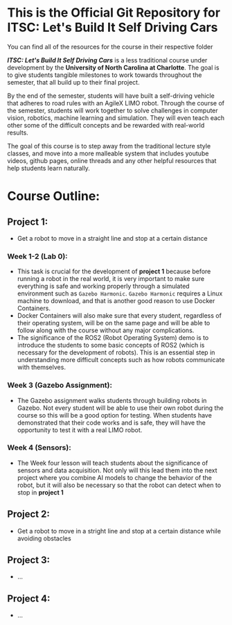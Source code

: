 # This is the Official Git Repository for ITSC: Let's Build It Self Driving Cars

You can find all of the resources for the course in their respective folder


***ITSC: Let's Build It Self Driving Cars*** is a less traditional course under development by the **University of North Carolina at Charlotte**. The goal is to give students tangible milestones to work towards throughout the semester, that all build up to their final project. 

By the end of the semester, students will have built a self-driving vehicle that adheres to road rules with an AgileX LIMO robot. Through the course of the semester, students will work together to solve challenges in computer vision, robotics, machine learning and simulation. They will even teach each other some of the difficult concepts and be rewarded with real-world results. 

The goal of this course is to step away from the traditional lecture style classes, and move into a more malleable system that includes youtube videos, github pages, online threads and any other helpful resources that help students learn naturally. 



# Course Outline:

## Project 1:
- Get a robot to move in a straight line and stop at a certain distance
### Week 1-2 (Lab 0):
- This task is crucial for the development of **project 1** because before running a robot in the real world, it is very important to make sure everything is safe and working properly through a simulated environment such as `Gazebo Harmonic`. `Gazebo Harmonic` requires a Linux machine to download, and that is another good reason to use Docker Containers. 
- Docker Containers will also make sure that every student, regardless of their operating system, will be on the same page and will be able to follow along with the course without any major complications. 
- The significance of the ROS2 (Robot Operating System) demo is to introduce the students to some basic concepts of ROS2 (which is necessary for the development of robots). This is an essential step in understanding more difficult concepts such as how robots communicate with themselves. 
### Week 3 (Gazebo Assignment):
- The Gazebo assignment walks students through building robots in Gazebo. Not every student will be able to use their own robot during the course so this will be a good option for testing. When students have demonstrated that their code works and is safe, they will have the opportunity to test it with a real LIMO robot. 
### Week 4 (Sensors):
- The Week four lesson will teach students about the significance of sensors and data acquisition. Not only will this lead them into the next project where you combine AI models to change the behavior of the robot, but it will also be necessary so that the robot can detect when to stop in **project 1**


## Project 2:
- Get a robot to move in a stright line and stop at a certain distance while avoiding obstacles

## Project 3:
- ...


## Project 4:
- ...